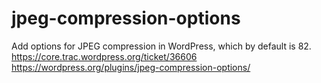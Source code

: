 # jpeg-compression-options
Add options for JPEG compression in WordPress, which by default is 82. https://core.trac.wordpress.org/ticket/36606
https://wordpress.org/plugins/jpeg-compression-options/
